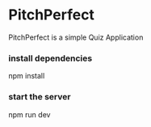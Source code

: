 # PitchPerfect

PitchPerfect is a simple Quiz Application

### install dependencies

npm install

### start the server

npm run dev
